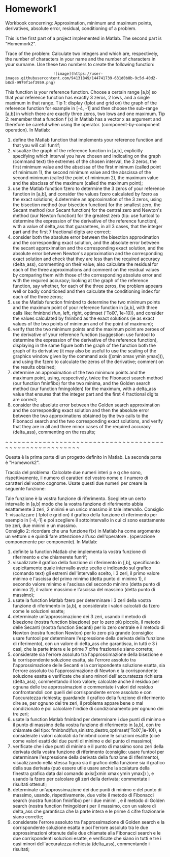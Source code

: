 # Homework1
Workbook concerning: Approximation, minimum and maximum points, derivatives, absolute error, residual, conditioning of a problem.

This is the first part of a project implemented in Matlab. The second part is "Homemork2".

Trace of the problem:
Calculate two integers and which are, respectively, the number of characters in your name and the number of characters in your surname. Use these two numbers to create the following function:

                         ![image](https://user-images.githubusercontent.com/94131849/144741739-631d0b0b-9c5d-40d2-b8c8-9979f1ef3959.png)



This function is your reference function. Choose a certain range [a,b] so that your reference function has exactly 3 zeros, 2 lows, and a single maximum in that range.
Tip 1: display (fplot and grid on) the graph of the reference function for example in [-4, -1] and then choose the sub-range [a,b] in which there are exactly three zeros, two lows and one maximum.
Tip 2: remember that a function f (x) in Matlab has a vector x as argument and therefore be careful when using the operator. (component-by-component operation).
In Matlab:
1. define the Matlab function that implements your reference function and that you will call funrif;
2. visualize the graph of the reference function in [a,b], explicitly specifying which interval you have chosen and indicating on the graph (command text) the extremes of the chosen interval, the 3 zeros, the first minimum value and the abscissa of the first minimum (called point of minimum 1), the second minimum value and the abscissa of the second minimum (called the point of minimum 2), the maximum value and the abscissa of the maximum (called the maximum point);
3. use the Matlab function fzero to determine the 3 zeros of your reference function in [a,b], and consider the values fzero calculated by fzero as the exact solutions;
4.determine an approximation of the 3 zeros, using the bisection method (our bisection function) for the smallest zero, the Secant method (our Secant function) for the central zero and Newton's method (our Newton function) for the greatest zero (tip: use funtool to determine the expression of the derivative of the reference function), with a value of delta_ass that guarantees, in all 3 cases, that the integer part and the first 7 fractional digits are correct;
5. consider both the absolute error between the bisection approximation and the corresponding exact solution, and the absolute error between the secant approximation and the corresponding exact solution, and the absolute error between Newton's approximation and the corresponding exact solution and check that they are less than the required accuracy (delta_ass), commenting on their value; also calculate the residual for each of the three approximations and comment on the residual values by comparing them with those of the corresponding absolute error and with the required accuracy; looking at the graph of the reference function, say whether, for each of the three zeros, the problem appears well or badly conditioned and then calculate the conditioning index for each of the three zeros;
6. use the Matlab function fminbnd to determine the two minimum points and the maximum point of your reference function in [a,b], with three calls like: fminbnd (fun, left, right, optimset ('TolX', 1e-10)), and consider the values calculated by fminbnd as the exact solutions (ie as exact values of the two points of minimum and of the point of maximum);
7. verify that the two minimum points and the maximum point are zeroes of the derivative of your reference function (suggestion: use funtool to determine the expression of the derivative of the reference function), displaying in the same figure both the graph of the function both the graph of its derivative (it may also be useful to use the scaling of the graphics window given by the command axis ([xmin xmax ymin ymax])), and using the fzero to calculate the zeros of the derivative; comment on the results obtained;
8. determine an approximation of the two minimum points and the maximum point, using, respectively, twice the Fibonacci search method (our function fminfibo) for the two minima, and the Golden search method (our function fmingolden) for the maximum, with a delta_ass value that ensures that the integer part and the first 4 fractional digits are correct;
9. consider the absolute error between the Golden search approximation and the corresponding exact solution and then the absolute error between the two approximations obtained by the two calls to the Fibonacci search and the two corresponding exact solutions, and verify that they are in all and three minor cases of the required accuracy (delta_ass), commenting on the results;

~ ~ ~ ~ ~ ~ ~ ~ ~ ~ ~ ~ ~ ~ ~ ~ ~ ~ ~ ~ ~ ~ ~ ~ ~ ~ ~ ~ ~ ~ ~ ~ ~ ~ ~ ~ ~ ~ ~ ~ ~ ~ ~ ~ ~ ~ ~ ~ ~ ~ ~ ~ ~ ~ ~ ~ 

Questa è la prima parte di un progetto definito in Matlab. La seconda parte è "Homework2".

Traccia del problema:
Calcolate due numeri interi p e q che sono, rispettivamente, il numero di caratteri del vostro nome e il numero di caratteri del vostro  cognome. Usate questi due numeri per creare la seguente funzione:

Tale funzione è la vostra funzione di riferimento. Scegliete un certo intervallo in [a,b] modo che la vostra funzione di riferimento abbia esattamente 3 zeri, 2 minimi e un unico massimo in tale intervallo.
Consiglio 1: visualizzare ( fplot  e  grid on) il grafico della funzione di riferimento per esempio in [-4,-1] e poi scegliere il sottointervallo  in cui ci sono esattamente tre zeri, due minimi e un massimo.  
Consiglio 2: ricordare che una funzione f(x) in Matlab ha come argomento un vettore x e quindi fare attenzione all'uso dell'operatore . (operazione componenente per componente).
In Matlab:
1. definite la function Matlab che implementa la vostra funzione di riferimento e che chiamerete funrif;
2. visualizzate il grafico della funzione di riferimento in [,b], specificando espicitamente quale intervallo avete scelto e indicando sul grafico (comando text) gli estremi dell'intervallo scelto, i 3 zeri, il primo valore minimo e l'ascissa del primo minimo (detta punto di minimo 1), il secondo valore minimo e l'ascissa del secondo minimo (detta punto di minimo 2), il valore massimo e l'ascissa del massimo (detta punto di massimo);
3. usate la function Matlab fzero per determinare i 3 zeri della vostra funzione di riferimento in [a,b], e considerate i valori calcolati da fzero come le soluzioni esatte; 
4. determinate un'approssimazione dei 3 zeri, usando il metodo di bisezione (nostra function bisezione) per lo zero più piccolo, il metodo delle Secanti (nostra function Secanti) per lo zero centrale e il metodo di Newton (nostra function Newton) per lo zero più grande (consiglio: usare funtool per determinare l'espressione della derivata della funzione di riferimento), con un valore di delta_ass che garantisca, in tutti e 3 i casi, che la parte intera e le prime 7 cifre frazionarie siano corrette;
5. considerate sia l'errore assoluto tra l'approssimazione della bisezione e la corrispondente soluzione esatta, sia l'errore assoluto tra l'approssimazione delle Secanti e la corrispondente soluzione esatta, sia l'errore assoluto tra l'approssimazione di Newton e la corrispondente soluzione esatta e verificate che siano minori dell'accuratezza richiesta (delta_ass), commentando il loro valore; calcolate anche il residuo per ognuna delle tre approssimazioni e commentate i valori del residuo confrontandoli con quelli del corrispondente errore assoluto  e con l'accuratezza richiesta; guardando il grafico della funzione di riferimento dire se, per ognuno dei tre zeri, il problema appare bene o mal condizionato e poi calcolare l'indice di condizionamento per ognuno dei tre zeri;
6. usate la function Matlab fminbnd per determinare i due punti di minimo e il punto di massimo della vostra funzione di riferimento in [a,b], con tre chiamate del tipo: fminbnd(fun,sinistro,destro,optimset('TolX',1e-10)), e considerate i valori calcolati da fminbnd come le soluzioni esatte (cioè come valori esatti dei due punti di minimo e del punto di massimo);
7. verificate che i due punti di minimo e il punto di massimo sono zeri della derivata della vostra funzione di riferimento (consiglio: usare funtool per determinare l'espressione della derivata della funzione di riferimento), visualizzando nella stessa figura sia il grafico della funzione sia il grafico della sua derivata (può essere utile usare anche la scalatura della finestra grafica data dal comando axis([xmin xmax ymin ymax]) ), e usando la fzero per calcolare gli zeri della derivata; commentate i risultati ottenuti;
8. determinate un'approssimazione dei due punti di minimo e del punto di massimo, usando, rispettivamente, due volte il metodo di Fibonacci search (nostra function fminfibo) per i due minimi , e il metodo di Golden search (nostra function fmingolden) per il massimo, con un valore di delta_ass che garantisca che la parte intera e le prime 4 cifre frazionarie siano corrette; 
9. considerate l'errore assoluto tra l'approssimazione di Golden search e la corrispondente soluzione esatta e poi l'errore assoluto tra le due approssimazioni ottenute dalle due chiamate alla Fibonacci search e le due corrispondenti soluzioni esatte, e verificate che siano in tutti e tre i casi minori dell'accuratezza richiesta (delta_ass), commentando i risultati;
